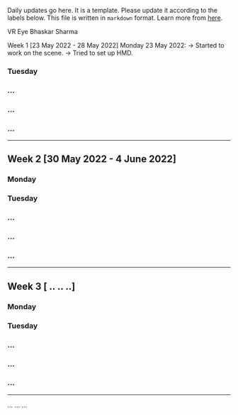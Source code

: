 Daily updates go here. It is a template. Please update it according to the labels below.
This file is written in `markdown` format. Learn more from [here](https://docs.github.com/en/get-started/writing-on-github/getting-started-with-writing-and-formatting-on-github/basic-writing-and-formatting-syntax).

VR Eye
Bhaskar Sharma

Week 1 [23 May 2022 - 28 May 2022]
Monday 23 May 2022:
    -> Started to work on the scene.
    -> Tried to set up HMD.

### Tuesday
### ...
### ...
### ...

----
## Week 2 [30 May 2022 - 4 June 2022]
### Monday
### Tuesday
### ...
### ...
### ...

----
## Week 3 [ .. .. ..]
### Monday
### Tuesday
### ...
### ...
### ...

----
...
...
...
